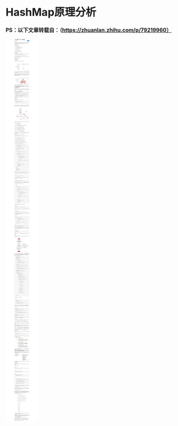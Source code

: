 # HashMap原理分析

**PS：以下文章转载自：（https://zhuanlan.zhihu.com/p/79219960）**

![image.png](./assets/1664077842994-image.png)
